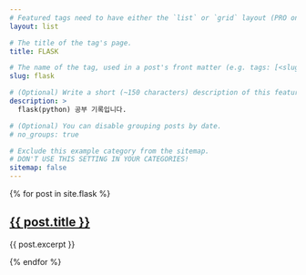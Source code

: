 ```yaml
---
# Featured tags need to have either the `list` or `grid` layout (PRO only).
layout: list

# The title of the tag's page.
title: FLASK

# The name of the tag, used in a post's front matter (e.g. tags: [<slug>]).
slug: flask

# (Optional) Write a short (~150 characters) description of this featured tag.
description: >
  flask(python) 공부 기록입니다.

# (Optional) You can disable grouping posts by date.
# no_groups: true

# Exclude this example category from the sitemap.
# DON'T USE THIS SETTING IN YOUR CATEGORIES!
sitemap: false
---
```


{% for post in site.flask %}

  <h2><a href="{{ post.url }}">{{ post.title }}</a></h2>
  <p>{{ post.excerpt }}</p>
{% endfor %}
